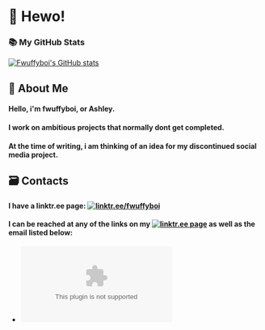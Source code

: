 # 👋 Hewo!
### 📚 My GitHub Stats
[![Fwuffyboi's GitHub stats](https://github-readme-stats.vercel.app/api?username=fwuffyboi)](https://github.com/anuraghazra/github-readme-stats)

## 📝 About Me
#### Hello, i'm fwuffyboi, or Ashley.
#### I work on ambitious projects that normally dont get completed.
#### At the time of writing, i am thinking of an idea for my discontinued social media project.

## 🗃️ Contacts
#### I have a linktr.ee page: [![linktr.ee/fwuffyboi](https://linktr.ee/fwuffyboi)](https://linktr.ee/fwuffyboi)
#### I can be reached at any of the links on my [![linktr.ee page](https://linktr.ee/fwuffyboi)](https://linktr.ee/fwuffyboi) as well as the email listed below:
 - [![biscuitisnotacookie@protonmail.com](mailto:biscuitisnotacookie@protonmail.com)](mailto:biscuitisnotacookie@protonmail.com)

